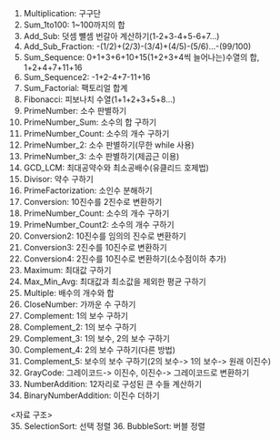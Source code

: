 1. Multiplication: 구구단
2. Sum_1to100: 1~100까지의 합
3. Add_Sub: 덧셈 뺼셈 번갈아 계산하기(1-2+3-4+5-6+7...)
4. Add_Sub_Fraction: -(1/2)+(2/3)-(3/4)+(4/5)-(5/6)...-(99/100)
5. Sum_Sequence: 0+1+3+6+10+15(1+2+3+4씩 늘어나는)수열의 합, 1+2+4+7+11+16
6. Sum_Sequence2: -1+2-4+7-11+16
7. Sum_Factorial: 팩토리얼 합계
8. Fibonacci: 피보나치 수열(1+1+2+3+5+8...)
9. PrimeNumber: 소수 판별하기
10. PrimeNumber_Sum: 소수의 합 구하기
11. PrimeNumber_Count: 소수의 개수 구하기
12. PrimeNumber_2: 소수 판별하기(무한 while 사용)
13. PrimeNumber_3: 소수 판별하기(제곱근 이용)
14. GCD_LCM: 최대공약수와 최소공배수(유클리드 호제법)
15. Divisor: 약수 구하기
16. PrimeFactorization: 소인수 분해하기
17. Conversion: 10진수를 2진수로 변환하기
18. PrimeNumber_Count: 소수의 개수 구하기
19. PrimeNumber_Count2: 소수의 개수 구하기
20. Conversion2: 10진수를 임의의 진수로 변환하기
21. Conversion3: 2진수를 10진수로 변환하기
22. Conversion4: 2진수를 10진수로 변환하기(소수점이하 추가)
23. Maximum: 최대값 구하기 
24. Max_Min_Avg: 최대값과 최소값을 제외한 평균 구하기
25. Multiple: 배수의 개수와 합
26. CloseNumber: 가까운 수 구하기
27. Complement: 1의 보수 구하기
28. Complement_2: 1의 보수 구하기
29. Complement_3: 1의 보수, 2의 보수 구하기
30. Complement_4: 2의 보수 구하기(다른 방법)
31. Complement_5: 보수의 보수 구하기(2의 보수-> 1의 보수-> 원래 이진수)
32. GrayCode: 그레이코드-> 이진수, 이진수-> 그레이코드로 변환하기 
33. NumberAddition: 12자리로 구성된 큰 수들 계산하기 
34. BinaryNumberAddition: 이진수 더하기 

<자료 구조>  
35. SelectionSort: 선택 정렬 
36. BubbleSort: 버블 정렬 
